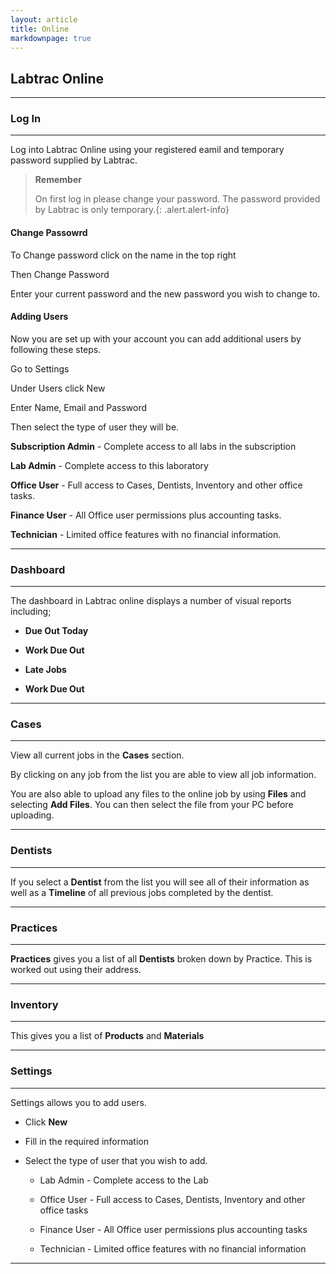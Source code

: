 ```yaml
---
layout: article
title: Online
markdownpage: true
---
```


## Labtrac Online

- - - 

### Log In

---

Log into Labtrac Online using your registered eamil and temporary password supplied by Labtrac.

> **Remember**
>
>On first log in please change your password. The password provided by Labtrac is only temporary.{: .alert.alert-info}

#### Change Passowrd

To Change password click on the name in the top right

Then Change Password

Enter your current password and the new password you wish to change to.

#### Adding Users

Now you are set up with your account you can add additional users by following these steps.

Go to Settings

Under Users click New

Enter Name, Email and Password

Then select the type of user they will be.

**Subscription Admin** - Complete access to all labs in the subscription

**Lab Admin** - Complete access to this laboratory

**Office User** - Full access to Cases, Dentists, Inventory and other office tasks.

**Finance User** - All Office user permissions plus accounting tasks.

**Technician** - Limited office features with no financial information.



---

### Dashboard



- - - 

The dashboard in Labtrac online displays a number of visual reports including;

+ **Due Out Today**

+ **Work Due Out**

+ **Late Jobs**

+ **Work Due Out**

- - -

### Cases

- - -

View all current jobs in the **Cases** section.

By clicking on any job from the list you are able to view all job information.

You are also able to upload any files to the online job by using **Files** and selecting **Add Files**. You can then select the file from your PC before uploading.

- - -

### Dentists

- - -

If you select a **Dentist** from the list you will see all of their information as well as a **Timeline** of all previous jobs completed by the dentist.

- - -

### Practices

- - -

**Practices** gives you a list of all **Dentists** broken down by Practice. This is worked out using their address.

- - -

### Inventory

- - -

This gives you a list of **Products** and **Materials**

- - -

### Settings

- - -

Settings allows you to add users.

+ Click **New**

+ Fill in the required information

+ Select the type of user that you wish to add.

  - Lab Admin - Complete access to the Lab
  
  - Office User - Full access to Cases, Dentists, Inventory and other office tasks
  
  - Finance User - All Office user permissions plus accounting tasks
  
  - Technician - Limited office features with no financial information
  
  

- - -
